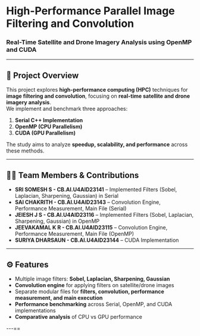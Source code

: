 # High-Performance Parallel Image Filtering and Convolution  
### Real-Time Satellite and Drone Imagery Analysis using OpenMP and CUDA 

---

## 📌 Project Overview  
This project explores **high-performance computing (HPC)** techniques for **image filtering and convolution**, focusing on **real-time satellite and drone imagery analysis**.  
We implement and benchmark three approaches:  
1. **Serial C++ Implementation**  
2. **OpenMP (CPU Parallelism)**  
3. **CUDA (GPU Parallelism)**  

The study aims to analyze **speedup, scalability, and performance** across these methods.

---

## 👨‍💻 Team Members & Contributions  

- **SRI SOMESH S - CB.AI.U4AID23141** – Implemented Filters (Sobel, Laplacian, Sharpening, Gaussian) in Serial  
- **SAI  CHAKRITH - CB.AI.U4AID23143** – Convolution Engine, Performance Measurement, Main File (Serial)  
- **JEIESH J S - CB.AI.U4AID23116** – Implemented Filters (Sobel, Laplacian, Sharpening, Gaussian) in OpenMP  
- **JEEVAKAMAL K R - CB.AI.U4AID23115** – Convolution Engine, Performance Measurement, Main File (OpenMP)  
- **SURIYA DHARSAUN - CB.AI.U4AID23144** – CUDA Implementation   

---

## ⚙️ Features  
- Multiple image filters: **Sobel, Laplacian, Sharpening, Gaussian**  
- **Convolution engine** for applying filters on satellite/drone images  
- Separate modular files for **filters, convolution, performance measurement, and main execution**  
- **Performance benchmarking** across Serial, OpenMP, and CUDA implementations  
- **Comparative analysis** of CPU vs GPU performance  

---==
